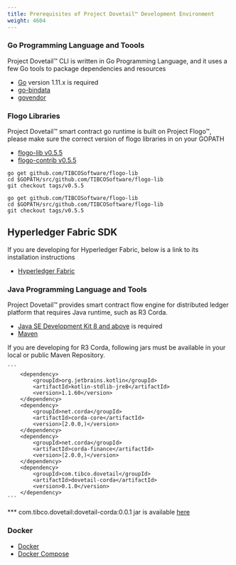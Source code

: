 ```yaml
---
title: Prerequisites of Project Dovetail™ Development Environment
weight: 4604
---
```


### Go Programming Language and Toools
Project Dovetail™ CLI is written in Go Programming Language, and it uses a few Go tools to package dependencies and resources

* [Go](https://golang.org/doc/install) version 1.11.x is required
* [go-bindata](https://github.com/jteeuwen/go-bindata)
* [govendor](https://github.com/kardianos/govendor)

### Flogo Libraries
Project Dovetail™ smart contract go runtime is built on Project Flogo™, please make sure the correct version of flogo libraries in on your GOPATH
* [flogo-lib v0.5.5](https://github.com/TIBCOSoftware/flogo-lib/releases/tag/v0.5.5)
* [flogo-contrib v0.5.5](https://github.com/TIBCOSoftware/flogo-contrib/releases/tag/v0.5.5) 

```
go get github.com/TIBCOSoftware/flogo-lib
cd $GOPATH/src/github.com/TIBCOSoftware/flogo-lib
git checkout tags/v0.5.5

go get github.com/TIBCOSoftware/flogo-lib
cd $GOPATH/src/github.com/TIBCOSoftware/flogo-lib
git checkout tags/v0.5.5
```

## Hyperledger Fabric SDK
If you are developing for Hyperledger Fabric, below is a link to its installation instructions
* [Hyperledger Fabric](https://hyperledger-fabric.readthedocs.io/en/release-1.3/install.html)

### Java Programming Language and Tools
Project Dovetail™ provides smart contract flow engine for distributed ledger platform that requires Java runtime, such as R3 Corda.

* [Java SE Development Kit 8 and above](https://www.oracle.com/technetwork/java/javase/downloads/index.html) is required
* [Maven](https://maven.apache.org/install.html)

If you are developing for R3 Corda, following jars must be available in your local or public Maven Repository.

    ```
        <dependency>
            <groupId>org.jetbrains.kotlin</groupId>
            <artifactId>kotlin-stdlib-jre8</artifactId>
            <version>1.1.60</version>
        </dependency>
        <dependency>
            <groupId>net.corda</groupId>
            <artifactId>corda-core</artifactId>
            <version>[2.0.0,)</version>
        </dependency>
        <dependency>
            <groupId>net.corda</groupId>
            <artifactId>corda-finance</artifactId>
            <version>[2.0.0,)</version>
        </dependency>
        <dependency>
            <groupId>com.tibco.dovetail</groupId>
            <artifactId>dovetail-corda</artifactId>
            <version>0.1.0</version>
        </dependency>
    ```
 *** com.tibco.dovetail:dovetail-corda:0.0.1 jar is available [here](https://github.com/TIBCOSoftware/dovetail-java-lib/releases/tag/v0.1.0)

### Docker
* [Docker](https://docs.docker.com/)
* [Docker Compose](https://docs.docker.com/compose/install/)



